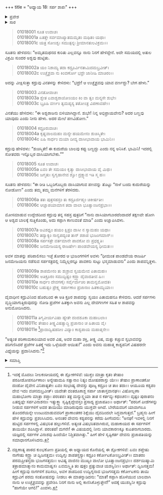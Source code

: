 +++
title = "ಅಧ್ಯಾಯ 18: ಸರ್ಪ ಶಾಪಃ"
+++

<details><summary>ಪ್ರವೇಶ</summary>


।।   ಓಂ ಓಂ ನಮೋ ನಾರಾಯಣಾಯ।।   ಶ್ರೀ ವೇದವ್ಯಾಸಾಯ ನಮಃ ।।

ಶ್ರೀ ಕೃಷ್ಣದ್ವೈಪಾಯನ ವೇದವ್ಯಾಸ ವಿರಚಿತ  

**ಶ್ರೀ ಮಹಾಭಾರತ**

**ಆದಿ ಪರ್ವ**

**ಆಸ್ತೀಕ ಪರ್ವ**

**ಅಧ್ಯಾಯ 18**

</details>


<details><summary>ಸಾರ</summary>

ವಿನತೆ ಮತ್ತು ಕದ್ರುವಿನ ನಡುವೆ ಉಚ್ಛೈಶ್ರವದ ಬಾಲದಬಣ್ಣದ ಕುರಿತು ಪಣ (1-5). ಕದ್ರುವು ತನ್ನ ಮಕ್ಕಳಾದ ಸರ್ಪಗಳಿಗೆ ನೀಡಿದ ಶಾಪ (6-10).

</details>


> 01018001 ಸೂತ ಉವಾಚ।  
01018001a ಏತತ್ತೇ ಸರ್ವಮಾಖ್ಯಾತಮಮೃತಂ ಮಥಿತಂ ಯಥಾ।  
01018001c ಯತ್ರ ಸೋಽಶ್ವಃ ಸಮುತ್ಪನ್ನಃ ಶ್ರೀಮಾನತುಲವಿಕ್ರಮಃ।।

ಸೂತನು ಹೇಳಿದನು: “ಅಮೃತಮಥನದ ಕುರಿತು ಎಲ್ಲವನ್ನೂ ನಾನು ನಿನಗೆ ಹೇಳಿದ್ದೇನೆ. ಅದೇ ಸಮಯದಲ್ಲಿ ಅತುಲ ವಿಕ್ರಮಿ ಸುಂದರ ಅಶ್ವವು ಹುಟ್ಟಿತು.

> 01018002a ಯಂ ನಿಶಾಮ್ಯ ತದಾ ಕದ್ರೂರ್ವಿನತಾಮಿದಮಬ್ರವೀತ್।  
01018002c ಉಚ್ಚೈಶ್ರವಾ ನು ಕಿಂವರ್ಣೋ ಭದ್ರೇ ಜಾನೀಹಿ ಮಾಚಿರಂ।।

ಅದನ್ನು ವೀಕ್ಷಿಸುತ್ತಾ ಕದ್ರುವು ವಿನತಳನ್ನು ಕೇಳಿದಳು: “ಭದ್ರೇ! ಆ ಉಚ್ಛೈಶ್ರವವು ಯಾವ ವರ್ಣದ್ದು? ಬೇಗ ಹೇಳು.”

> 01018003 ವಿನತೋವಾಚ।  
01018003a ಶ್ವೇತ ಏವಾಶ್ವರಾಜೋಽಯಂ ಕಿಂ ವಾ ತ್ವಂ ಮನ್ಯಸೇ ಶುಭೇ।  
01018003c ಬ್ರೂಹಿ ವರ್ಣಂ ತ್ವಮಪ್ಯಸ್ಯ ತತೋಽತ್ರ ವಿಪಣಾವಹೇ।।

ವಿನತೆಯು ಹೇಳಿದಳು: “ಈ ಅಶ್ವರಾಜನು ಬಿಳಿಯಾಗಿದ್ದಾನೆ. ಶುಭೇ! ನಿನ್ನ ಅಭಿಪ್ರಾಯವೇನು? ಅದರ ಬಣ್ಣವು ಯಾವುದು ಎಂದು ನೀನು ಹೇಳು. ಅದರ ಮೇಲೆ ಪಣವಿಡೋಣ.”

> 01018004 ಕದ್ರೂರುವಾಚ।  
01018004a ಕೃಷ್ಣವಾಲಮಹಂ ಮನ್ಯೇ ಹಯಮೇನಂ ಶುಚಿಸ್ಮಿತೇ।  
01018004c ಏಹಿ ಸಾರ್ಧಂ ಮಯಾ ದೀವ್ಯ ದಾಸೀಭಾವಾಯ ಭಾಮಿನಿ।।

ಕದ್ರುವು ಹೇಳಿದಳು: “ಶುಚಿಸ್ಮಿತೇ! ಈ ಕುದುರೆಯ ಬಾಲವು ಕಪ್ಪು ಬಣ್ಣದ್ದು ಎಂದು ನನ್ನ ಅನಿಸಿಕೆ. ಭಾಮಿನಿ! ಇದರಲ್ಲಿ ಸೋತವರು ಇನ್ನೊಬ್ಬರ ದಾಸಿಯಾಗಬೇಕು.””

> 01018005 ಸೂತ ಉವಾಚ।  
01018005a ಏವಂ ತೇ ಸಮಯಂ ಕೃತ್ವಾ ದಾಸೀಭಾವಾಯ ವೈ ಮಿಥಃ।  
01018005c ಜಗ್ಮತುಃ ಸ್ವಗೃಹಾನೇವ ಶ್ವೋ ದ್ರಕ್ಷ್ಯಾವ ಇತಿ ಸ್ಮ ಹ।।

ಸೂತನು ಹೇಳಿದನು: “ಈ ರೀತಿ ಒಬ್ಬರಿಗೊಬ್ಬರು ದಾಸಿಯಾಗುವ ಪಣವನ್ನು ತೊಟ್ಟು “ನಾಳೆ ಬಂದು ಕುದುರೆಯನ್ನು ನೋಡೋಣ” ಎಂದು ತಮ್ಮ ತಮ್ಮ ಮನೆಗಳಿಗೆ ತೆರಳಿದರು.

> 01018006a ತತಃ ಪುತ್ರಸಹಸ್ರಂ ತು ಕದ್ರೂರ್ಜಿಹ್ಮಂ ಚಿಕೀರ್ಷತೀ।  
01018006c ಆಜ್ಞಾಪಯಾಮಾಸ ತದಾ ವಾಲಾ ಭೂತ್ವಾಂಜನಪ್ರಭಾಃ।।

ಮೋಸಮಾಡುವ ಉದ್ದೇಶದಿಂದ ಕದ್ರುವು ತನ್ನ ಸಹಸ್ರ ಪುತ್ರರಿಗೆ “ನಾನು ದಾಸಿಯಾಗಬಾರದೆಂದಾದರೆ ತಕ್ಷಣವೇ ಹೋಗಿ ಆ ಅಶ್ವದ ಬಾಲಕ್ಕೆ ಸುತ್ತಿಕೊಂಡು, ಅದು ಕಪ್ಪಾಗಿ ಕಾಣುವಂತೆ ಮಾಡಿ” ಎಂದು ಅಜ್ಞಾಪಿಸಿದಳು.

> 01018007a ಆವಿಶಧ್ವಂ ಹಯಂ ಕ್ಷಿಪ್ರಂ ದಾಸೀ ನ ಸ್ಯಾಮಹಂ ಯಥಾ।  
01018007c ತದ್ವಾಕ್ಯಂ ನಾನ್ವಪದ್ಯಂತ ತಾನ್ ಶಶಾಪ ಭುಜಂಗಮಾನ್।।   
01018008a ಸರ್ಪಸತ್ರೇ ವರ್ತಮಾನೇ ಪಾವಕೋ ವಃ ಪ್ರಧಕ್ಷ್ಯತಿ।  
01018008c ಜನಮೇಜಯಸ್ಯ ರಾಜರ್ಷೇಃ ಪಾಂಡವೇಯಸ್ಯ ಧೀಮತಃ।।

ಅವಳ ಮಾತನ್ನು ಪರಿಪಾಲಿಸಲು ಇಚ್ಛೆ ತೋರದ ಆ ಭುಜಂಗಗಳಿಗೆ ಅವಳು “ಧೀಮಂತ ಪಾಂಡವೇಯ ರಾಜರ್ಷಿ ಜನಮೇಜಯನು ನಡೆಸುವ ಸರ್ಪಸತ್ರದಲ್ಲಿ ನಿಮ್ಮೆಲ್ಲರನ್ನೂ ಪಾವಕನು ಸುಟ್ಟು ಭಸ್ಮಮಾಡುವನು” ಎಂದು ಶಾಪವನ್ನಿತ್ತಳು.

> 01018009a ಶಾಪಮೇನಂ ತು ಶುಶ್ರಾವ ಸ್ವಯಮೇವ ಪಿತಾಮಹಃ।  
01018009c ಅತಿಕ್ರೂರಂ ಸಮುದ್ದಿಷ್ಟಂ ಕದ್ರ್ವಾ ದೈವಾದತೀವ ಹಿ।।  
01018010a ಸಾರ್ಧಂ ದೇವಗಣೈಃ ಸರ್ವೈರ್ವಾಚಂ ತಾಮನ್ವಮೋದತ।  
01018010c ಬಹುತ್ವಂ ಪ್ರೇಕ್ಷ್ಯ ಸರ್ಪಾಣಾಂ ಪ್ರಜಾನಾಂ ಹಿತಕಾಮ್ಯಯಾ।।

ದೈವಾಧೀನ ಕದ್ರುವಿನಿಂದ ಹೊರಬಂದ ಈ ಅತಿ ಕ್ರೂರ ಶಾಪವನ್ನು ಸ್ವಯಂ ಪಿತಾಮಹನೂ ಕೇಳಿದನು. ಆದರೆ ಸರ್ಪಗಳು ವೃದ್ಧಿಯಾಗುತ್ತಿರುವುದನ್ನು ನೋಡಿ ಪ್ರಜೆಗಳ ಹಿತಕ್ಕಾಗಿ ಅವನು ಎಲ್ಲ ದೇವಗಣಗಳ ಸಹಿತ ಆ ಶಾಪವನ್ನು ಅನುಮೋದಿಸಿದನು.

> 01018011a ತಿಗ್ಮವೀರ್ಯವಿಷಾ ಹ್ಯೇತೇ ದಂದಶೂಕಾ ಮಹಾಬಲಾಃ।  
01018011c ತೇಷಾಂ ತೀಕ್ಷ್ಣವಿಷತ್ವಾದ್ಧಿ ಪ್ರಜಾನಾಂ ಚ ಹಿತಾಯ ವೈ।  
01018011e [^1]ಪ್ರಾದಾದ್ವಿಷಹರೀಂ ವಿದ್ಯಾಂ ಕಾಶ್ಯಪಾಯ ಮಹಾತ್ಮನೇ।।

“ಅತ್ಯಂತ ಪರಿಣಾಮಕಾರಿಯಾದ ಅವರ ವಿಷ, ಅವರ ಮಹಾ ಶಕ್ತಿ, ತೀಕ್ಷ್ಣ ವಿಷ, ಮತ್ತು ಕಚ್ಚುವ ಸ್ವಭಾವವನ್ನು ಪರಿಗಣಿಸಿದರೆ ಪ್ರಜೆಗಳ ಹಿತಕ್ಕೆ ಇದು ಒಳ್ಳೆಯದೇ ಆಯಿತು!” ಎಂದು ಅವನು ಮಹಾತ್ಮ ಕಾಶ್ಯಪನಿಗೆ ವಿಷಹರಣೀ ವಿಧ್ಯೆಯನ್ನು ಪ್ರದಾನಿಸಿದನು.”[^2]


<details><summary>ಸಮಾಪ್ತಿ</summary>

ಇತಿ ಶ್ರೀ ಮಹಾಭಾರತೇ ಆದಿಪರ್ವಣಿ ಆಸ್ತೀಕಪರ್ವಣಿ ಸೌಪರ್ಣೇ ಅಷ್ಟಾದಶೋಽಧ್ಯಾಯಃ।  
ಇದು ಶ್ರೀ ಮಹಾಭಾರತದಲ್ಲಿ ಆದಿಪರ್ವದಲ್ಲಿ ಆಸ್ತೀಕಪರ್ವದಲ್ಲಿ ಸುಪರ್ಣದಲ್ಲಿ ಹದಿನೆಂಟನೆಯ ಅಧ್ಯಾಯವು.

</details>

[^1]: ಇದಕ್ಕೆ ಮೊದಲು ನೀಲಕಂಠೀಯದಲ್ಲಿ ಈ ಶ್ಲೋಕಗಳಿವೆ: ಯುಕ್ತಂ ಮಾತ್ರಾ ಕೃತಂ ತೇಷಾಂ ಪರಪೀಡೋಪಸರ್ಪಿಣಾಂ। ಅನ್ಯೇಷಾಮಪಿ ಸತ್ವಾನಾಂ ನಿತ್ಯಂ ದೋಷಪರಾಸ್ತು ಯೇ।। ತೇಷಾಂ ಪ್ರಾಣಾಂತಕೋ ದಂಡೋ ದೈವೇನ ವಿನಿಪಾತ್ಯತೇ। ಏವಂ ಸಂಭಾಷ್ಯ ದೇವಸ್ತು ಪೂಜ್ಯ ಕದ್ರೂಂ ಚ ತಾಂ ತದಾ।। ಆಯೂಯ ಕಶ್ಯಪಂ ದೇವ ಇದಂ ವಚನಮಬ್ರವೀತ್। ಯದೇತೇ ದಂತಶೂಕಾಶ್ಚ ಸರ್ಪಾ ಜಾತಾಸ್ತವಾನಘ।। ವಿಷೋಲ್ಬಣಾ ಮಹಾಭೋಗಾ ಮಾತ್ರಾ ಶಪ್ತಾಃ ಪರಂತಪ। ತತ್ರ ಮನ್ಯುಸ್ತ್ವಯಾ ತಾತ ನ ಕರ್ತವ್ಯಃ ಕಥಂಚನ।। ದೃಷ್ಟಂ ಪುರಾತನಂ ಏತದ್ಯಜ್ಞೇ ಸರ್ಪವಿನಾಶನಂ। ಇತ್ಯುಕ್ತ್ವಾ ಸೃಷ್ಟಿಕೃದ್ದೇವಸ್ತಂ ಪ್ರಸಾದ್ಯ ಪ್ರಜಾಪತಿಂ।। ಅರ್ಥಾತ್: “ಪರರಿಗೆ ಪೀಡೆಗಳನ್ನು ನೀಡುವ ಸರ್ಪಗಳಿಗೆ ಅವರ ತಾಯಿಯು ಮಾಡಿರುವುದು ಯುಕ್ತವೇ ಆಗಿದೆ. ಬೇರೆಯವರಿಗೆ ಯಾವಾಗಲೂ ತೊಂದರೆಯನ್ನೇ ಉಂಟುಮಾಡುವವರಿಗೆ ಪ್ರಾಣಾಂತಕರ ಶಿಕ್ಷೆಯು ದೈವದಿಂದಲೇ ಸಿದ್ಧವಾಗುತ್ತದೆ.” ಬ್ರಹ್ಮನು ಹೀಗೆ ಹೇಳಿ ಕದ್ರುವನ್ನು ಪ್ರಶಂಸಿಸಿದನು. ಅನಂತರ ದೇವನು ಕಶ್ಯಪನನ್ನು ಕರೆದು ಹೀಗೆಂದನು: “ಅನಘ! ಇವಳಲ್ಲಿ ನಿನಗೆ ಹುಟ್ಟಿದ ಸರ್ಪಗಳಲ್ಲಿ ವಿಷಭರಿತ ಹಲ್ಲುಗಳಿವೆ. ಅತ್ಯಂತ ವಿಷಭರಿತವಾಗಿರುವ, ಮಹಾಕಾಯದ ಈ ಸರ್ಪಗಳಿಗೆ ತಾಯಿಯೇ ಶಪಿಸಿದ್ದಾಳೆ. ಪರಂತಪ! ಮಗನೇ! ಈ ವಿಷಯದಲ್ಲಿ ನೀನು ಯಾವಕಾರಣಕ್ಕೂ ಕುಪಿತನಾಗಬಾರದು. ಯಜ್ಞದಲ್ಲಿ ಸರ್ಪಗಳ ವಿನಾಶವು ಹಿಂದೆಯೇ ನಿಶ್ಚಿತವಾಗಿತ್ತು.” ಹೀಗೆ ಹೇಳಿ ಸೃಷ್ಟಿಕರ್ತ ದೇವನು ಪ್ರಜಾಪತಿಯನ್ನು ಸಮಾಧಾನಗೊಳಿಸಿದನು.

[^2]: ದಕ್ಷಿಣಾತ್ಯ ಪಾಠದ ಕುಂಭಕೋಣ ಪ್ರತಿಯಲ್ಲಿ ಈ ಅಧ್ಯಾಯದ ಕೊನೆಯಲ್ಲಿ ಈ ಶ್ಲೋಕಗಳಿವೆ: ಏವಂ ಶಪ್ತೇಷು ನಾಗೇಷು ಕದ್ರ್ವಾ ಚ ದ್ವಿಜಸತ್ತಮ। ಉದ್ವಿಗ್ನಃ ಶಾಪತಸ್ತಸ್ಯಾಃ ಕದ್ರೂಂ ಕರ್ಕೋಟಕೋಽಬ್ರವೀತ್।। ಮಾತರಂ ಪರಮಪ್ರೀತಸ್ತದಾ ಭುಜಗಸತ್ತಮಃ। ಆವಿಷ್ಯ ವಾಜಿನಂ ಮುಖ್ಯಂ ವಾಲೋ ಭೂತ್ವಾಂಜನಪ್ರಭಃ।। ದರ್ಶಯಿಷ್ಯಾಮಿ ತತ್ರಾಹಮಾತ್ಮಾನಂ ಕಾಮಮಾಷ್ವಸ। ಏವಮಸ್ತ್ವಿತಿ ತಂ ಪುತ್ರಂ ಪ್ರತ್ಯುವಾಚ ಯಶಸ್ವಿನೀ।। ಅರ್ಥಾತ್: ದ್ವಿಜಸತ್ತಮ! ಹೀಗೆ ಕದ್ರುವು ನಾಗಗಳಿಗೆ ಶಪಿಸಲು, ಅವಳ ಶಾಪದಿಂದ ಉದ್ವಿಗ್ನನಾದ ಭುಜಗಸತ್ತಮ ಕರ್ಕೋಟಕನು ತಾಯಿ ಕದ್ರುವಿಗೆ ಪರಮ ಸಂತೋಷವನ್ನು ನೀಡಲು ಈ ಮಾತನ್ನಾಡಿದನು: “ಮಾತೆ! ಕಪ್ಪಾಗಿ ಹೊಳೆಯುವ ಬಾಲವಾಗಿ ನಾನು ಆ ಉಚ್ಛೈಶ್ರವವನ್ನು ಪ್ರವೇಶಿಸಿ ನಿನಗೆ ನಾನು ಅಲ್ಲಿ ಕಾಣಿಸಿಕೊಳ್ಳುತ್ತೇನೆ!” ಅದಕ್ಕೆ ಯುಶಸ್ವಿನೀ ಕದ್ರುವು “ಹಾಗೆಯೇ ಆಗಲಿ!” ಎಂದಳು.
